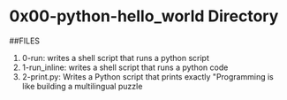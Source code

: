 # 0x00-python-hello_world Directory
##FILES
1. 0-run: writes a shell script that runs a python script
2. 1-run_inline: writes a shell script that runs a python code
3. 2-print.py: Writes a Python script that prints exactly "Programming is like building a multilingual puzzle
